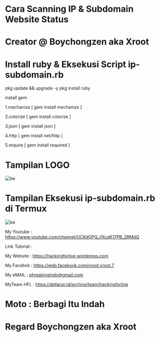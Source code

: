 # Cara Scanning IP & Subdomain Website Status 

# Creator @ Boychongzen aka Xroot

# Install ruby & Eksekusi Script ip-subdomain.rb

pkg update && upgrade -y
pkg install ruby

install gem

1.mechanize [ gem install mechanize ]

2.colorize [ gem install colorize ]

3.json [ gem install json ]

4.http [ gem install net/http ]

5.require [ gem install required ]

# Tampilan LOGO  
![be](https://raw.githubusercontent.com/boychongzen18/ip-subdomain/master/ip1.jpg)

# Tampilan Eksekusi ip-subdomain.rb di Termux 
![be](https://raw.githubusercontent.com/boychongzen18/ip-subdomain/master/ip.jpg)


My Youtube    : https://www.youtube.com/channel/UCKdOPQ_iIXcqK17PB_2RMdQ

Link Tutorial : 

My Website    : https://hackingforlive.wordpress.com

My Facebok    : https://web.facebook.com/xroot.xroot.7

My eMAIL      : phreakingindo@gmail.com

MyTeam HFL    : https://defacer.id/archive/team/hackingforlive

# Moto : Berbagi Itu Indah

# Regard Boychongzen aka Xroot
